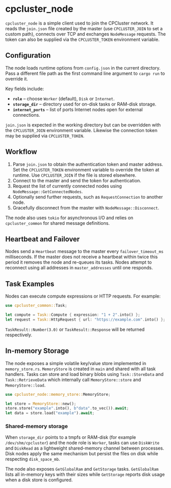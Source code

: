 # cpcluster_node

`cpcluster_node` is a simple client used to join the CPCluster network. It reads the `join.json` file created by the master (use `CPCLUSTER_JOIN` to set a custom path), connects over TCP and exchanges `NodeMessage` requests. The token can also be supplied via the `CPCLUSTER_TOKEN` environment variable.

## Configuration

The node loads runtime options from `config.json` in the current directory. Pass a different file path as the first command line argument to `cargo run` to override it.

Key fields include:

- **`role`** – choose `Worker` (default), `Disk` or `Internet`.
- **`storage_dir`** – directory used for on-disk tasks or RAM-disk storage.
- **`internet_ports`** – list of ports Internet nodes open for external connections.

`join.json` is expected in the working directory but can be overridden with the `CPCLUSTER_JOIN` environment variable. Likewise the connection token may be supplied via `CPCLUSTER_TOKEN`.

## Workflow

1. Parse `join.json` to obtain the authentication token and master address. Set the `CPCLUSTER_TOKEN` environment variable to override the token at runtime. Use `CPCLUSTER_JOIN` if the file is stored elsewhere.
2. Connect to the master and send the token for authentication.
3. Request the list of currently connected nodes using `NodeMessage::GetConnectedNodes`.
4. Optionally send further requests, such as `RequestConnection` to another node.
5. Gracefully disconnect from the master with `NodeMessage::Disconnect`.

The node also uses `tokio` for asynchronous I/O and relies on `cpcluster_common` for shared message definitions.

## Heartbeat and Failover

Nodes send a `Heartbeat` message to the master every `failover_timeout_ms` milliseconds. If the master does not receive a heartbeat within twice this period it removes the node and re-queues its tasks. Nodes attempt to reconnect using all addresses in `master_addresses` until one responds.

## Task Examples

Nodes can execute compute expressions or HTTP requests. For example:

```rust
use cpcluster_common::Task;

let compute = Task::Compute { expression: "1 + 2".into() };
let request = Task::HttpRequest { url: "https://example.com".into() };
```

`TaskResult::Number(3.0)` or `TaskResult::Response` will be returned respectively.

## In-memory Storage

The node exposes a simple volatile key/value store implemented in
`memory_store.rs`. `MemoryStore` is created in `main` and shared with all task
handlers. Tasks can store and load binary blobs using `Task::StoreData` and
`Task::RetrieveData` which internally call `MemoryStore::store` and
`MemoryStore::load`.

```rust
use cpcluster_node::memory_store::MemoryStore;

let store = MemoryStore::new();
store.store("example".into(), b"data".to_vec()).await;
let data = store.load("example").await;
```

### Shared-memory storage

When `storage_dir` points to a tmpfs or RAM-disk (for example `/dev/shm/cpcluster`)
and the node role is `Worker`, tasks can use `DiskWrite` and `DiskRead` as a
lightweight shared-memory channel between processes. Disk nodes apply the same
mechanism but persist the files on disk while respecting `disk_space_mb`.

The node also exposes `GetGlobalRam` and `GetStorage` tasks. `GetGlobalRam` lists all in-memory keys with their sizes while `GetStorage` reports disk usage when a disk store is configured.
